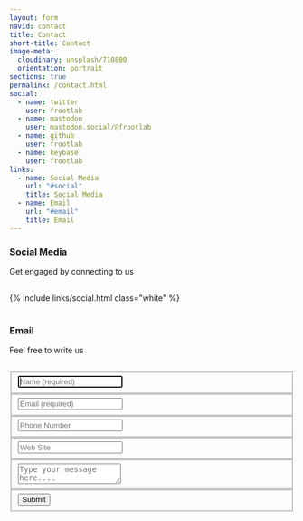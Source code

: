 ```yaml
---
layout: form
navid: contact
title: Contact
short-title: Contact
image-meta:
  cloudinary: unsplash/710800
  orientation: portrait
sections: true
permalink: /contact.html
social:
  - name: twitter
    user: frootlab
  - name: mastodon
    user: mastodon.social/@frootlab
  - name: github
    user: frootlab
  - name: keybase
    user: frootlab
links:
  - name: Social Media
    url: "#social"
    title: Social Media
  - name: Email
    url: "#email"
    title: Email
---
```


<section class="dark-grey" id="social">
  <h3><b>Social Media</b></h3>
  <p>Get engaged by connecting to us</p>
</section>

<section class="grey">
  <div style="padding:1rem 0;">{% include links/social.html class="white" %}</div>
</section>

<section class="dark-grey" id="email">
  <h3><b>Email</b></h3>
  <p>Feel free to write us</p>
</section>

<section class="grey">
  <div class="contact-form-container" style="padding: 1rem 0;">  
    <form id="contact-form" method="POST"
      action="https://formspree.io/contact@frootlab.org">
      <fieldset>
        <input type="text" name="name" placeholder="Name (required)" tabindex="1" required autofocus>
      </fieldset>
      <fieldset>
        <input type="email" name="email" placeholder="Email (required)" tabindex="2" required>
      </fieldset>
      <fieldset>
        <input type="tel" name="tel" placeholder="Phone Number" tabindex="3" >
      </fieldset>
      <fieldset>
        <input type="url" name="url" placeholder="Web Site" tabindex="4">
      </fieldset>
      <fieldset>
        <textarea name="message" placeholder="Type your message here...." tabindex="5" required></textarea>
      </fieldset>
      <fieldset>
        <button type="submit" value="Send" id="contact-submit" data-submit="...Sending">Submit</button>
      </fieldset>
    </form>
  </div>
</section>
